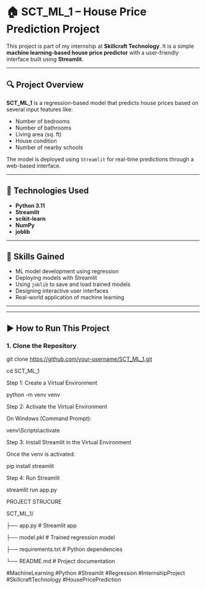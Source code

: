 # 🏠 SCT_ML_1 – House Price Prediction Project

This project is part of my internship at **Skillcraft Technology**. It is a simple **machine learning-based house price predictor** with a user-friendly interface built using **Streamlit**.

---

## 🔍 Project Overview

**SCT_ML_1** is a regression-based model that predicts house prices based on several input features like:

- Number of bedrooms
- Number of bathrooms
- Living area (sq. ft)
- House condition
- Number of nearby schools

The model is deployed using `Streamlit` for real-time predictions through a web-based interface.

---

## 🚀 Technologies Used

- **Python 3.11**
- **Streamlit**
- **scikit-learn**
- **NumPy**
- **joblib**

---

## 🧠 Skills Gained

- ML model development using regression
- Deploying models with Streamlit
- Using `joblib` to save and load trained models
- Designing interactive user interfaces
- Real-world application of machine learning

---



---

## ▶️ How to Run This Project

### 1. Clone the Repository


git clone https://github.com/your-username/SCT_ML_1.git

cd SCT_ML_1

Step 1: Create a Virtual Environment

python -m venv venv

Step 2: Activate the Virtual Environment

On Windows (Command Prompt):

venv\Scripts\activate  

Step 3: Install Streamlit in the Virtual Environment

Once the venv is activated:

pip install  streamlit

Step 4: Run Streamlit

streamlit run app.py

PROJECT STRUCURE

SCT_ML_1/

├── app.py               # Streamlit app

├── model.pkl            # Trained regression model

├── requirements.txt     # Python dependencies

└── README.md            # Project documentation

#MachineLearning #Python #Streamlit #Regression #InternshipProject #SkillcraftTechnology #HousePricePrediction
